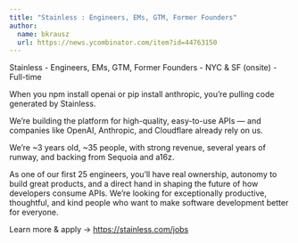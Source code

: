 ```yaml
---
title: "Stainless : Engineers, EMs, GTM, Former Founders"
author:
  name: bkrausz
  url: https://news.ycombinator.com/item?id=44763150
---
```

Stainless - Engineers, EMs, GTM, Former Founders - NYC &amp; SF (onsite) - Full-time

When you npm install openai or pip install anthropic, you’re pulling code generated by Stainless.

We’re building the platform for high-quality, easy-to-use APIs — and companies like OpenAI, Anthropic, and Cloudflare already rely on us.

We’re ~3 years old, ~35 people, with strong revenue, several years of runway, and backing from Sequoia and a16z.

As one of our first 25 engineers, you’ll have real ownership, autonomy to build great products, and a direct hand in shaping the future of how developers consume APIs.
We’re looking for exceptionally productive, thoughtful, and kind people who want to make software development better for everyone.

Learn more &amp; apply → <a href="https:&#x2F;&#x2F;stainless.com&#x2F;jobs" rel="nofollow">https:&#x2F;&#x2F;stainless.com&#x2F;jobs</a>
<JobApplication />
